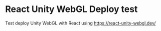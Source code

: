 # React Unity WebGL Deploy test

Test deploy Unity WebGL with React
using https://react-unity-webgl.dev/
